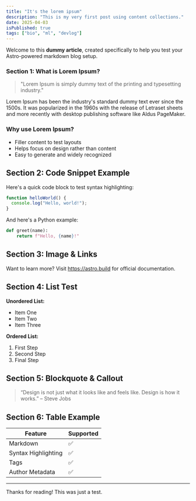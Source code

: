 ```yaml
---
title: "It's the lorem ipsum"
description: "This is my very first post using content collections."
date: 2025-04-03
isPublished: true
tags: ["bio", "ml", "devlog"]
---
```


Welcome to this **dummy article**, created specifically to help you test your Astro-powered markdown blog setup.

### Section 1: What is Lorem Ipsum?

> "Lorem Ipsum is simply dummy text of the printing and typesetting industry."

Lorem Ipsum has been the industry's standard dummy text ever since the 1500s. It was popularized in the 1960s with the release of Letraset sheets and more recently with desktop publishing software like Aldus PageMaker.

### Why use Lorem Ipsum?

- Filler content to test layouts
- Helps focus on design rather than content
- Easy to generate and widely recognized

## Section 2: Code Snippet Example

Here's a quick code block to test syntax highlighting:

```js
function helloWorld() {
  console.log("Hello, world!");
}
```

And here's a Python example:

```python
def greet(name):
    return f"Hello, {name}!"
```

## Section 3: Image & Links

Want to learn more? Visit https://astro.build for official documentation.

## Section 4: List Test

**Unordered List:**

- Item One  
- Item Two  
- Item Three  

**Ordered List:**

1. First Step  
2. Second Step  
3. Final Step  

## Section 5: Blockquote & Callout

> “Design is not just what it looks like and feels like. Design is how it works.” – Steve Jobs

## Section 6: Table Example

| Feature              | Supported |  
|----------------------|-----------|  
| Markdown             | ✅        |  
| Syntax Highlighting  | ✅        |  
| Tags                 | ✅        |  
| Author Metadata      | ✅        |  

---

Thanks for reading! This was just a test.


